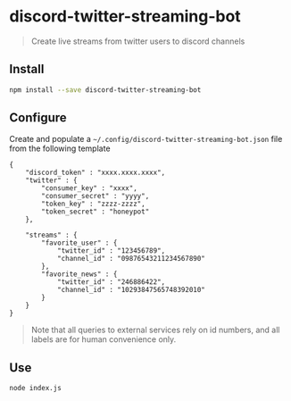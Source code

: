 # discord-twitter-streaming-bot

> Create live streams from twitter users to discord channels

## Install

```bash
npm install --save discord-twitter-streaming-bot
```

## Configure

Create and populate a  `~/.config/discord-twitter-streaming-bot.json` file from the following template


```
{
    "discord_token" : "xxxx.xxxx.xxxx",
    "twitter" : {
        "consumer_key" : "xxxx",
        "consumer_secret" : "yyyy",
        "token_key" : "zzzz-zzzz",
        "token_secret" : "honeypot"
    },

    "streams" : {
        "favorite_user" : {
            "twitter_id" : "123456789",
            "channel_id" : "09876543211234567890"
        },
        "favorite_news" : {
            "twitter_id" : "246886422",
            "channel_id" : "10293847565748392010"
        }
    }
}
```

> Note that all queries to external services rely on id numbers, and
> all labels are for human convenience only.

## Use

```bash
node index.js
```

